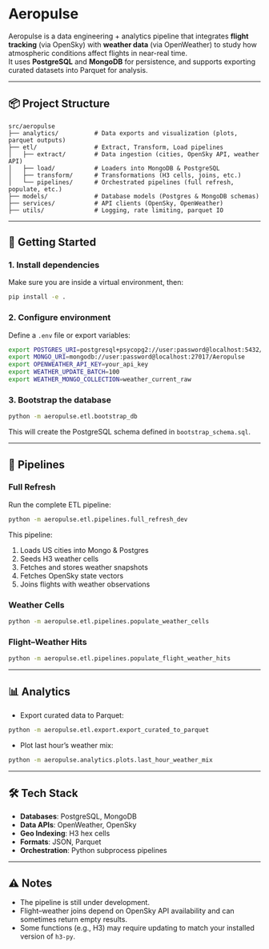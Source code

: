 # Aeropulse

Aeropulse is a data engineering + analytics pipeline that integrates **flight tracking** (via OpenSky) with **weather data** (via OpenWeather) to study how atmospheric conditions affect flights in near-real time.  
It uses **PostgreSQL** and **MongoDB** for persistence, and supports exporting curated datasets into Parquet for analysis.

---

## 📦 Project Structure

```
src/aeropulse
├── analytics/          # Data exports and visualization (plots, parquet outputs)
├── etl/                # Extract, Transform, Load pipelines
│   ├── extract/        # Data ingestion (cities, OpenSky API, weather API)
│   ├── load/           # Loaders into MongoDB & PostgreSQL
│   ├── transform/      # Transformations (H3 cells, joins, etc.)
│   └── pipelines/      # Orchestrated pipelines (full refresh, populate, etc.)
├── models/             # Database models (Postgres & MongoDB schemas)
├── services/           # API clients (OpenSky, OpenWeather)
├── utils/              # Logging, rate limiting, parquet IO
```

---

## 🚀 Getting Started

### 1. Install dependencies
Make sure you are inside a virtual environment, then:
```bash
pip install -e .
```

### 2. Configure environment
Define a `.env` file or export variables:
```bash
export POSTGRES_URI=postgresql+psycopg2://user:password@localhost:5432/Aeropulse
export MONGO_URI=mongodb://user:password@localhost:27017/Aeropulse
export OPENWEATHER_API_KEY=your_api_key
export WEATHER_UPDATE_BATCH=100
export WEATHER_MONGO_COLLECTION=weather_current_raw
```

### 3. Bootstrap the database
```bash
python -m aeropulse.etl.bootstrap_db
```

This will create the PostgreSQL schema defined in `bootstrap_schema.sql`.

---

## 🔄 Pipelines

### Full Refresh
Run the complete ETL pipeline:
```bash
python -m aeropulse.etl.pipelines.full_refresh_dev
```
This pipeline:
1. Loads US cities into Mongo & Postgres
2. Seeds H3 weather cells
3. Fetches and stores weather snapshots
4. Fetches OpenSky state vectors
5. Joins flights with weather observations

### Weather Cells
```bash
python -m aeropulse.etl.pipelines.populate_weather_cells
```

### Flight–Weather Hits
```bash
python -m aeropulse.etl.pipelines.populate_flight_weather_hits
```

---

## 📊 Analytics

- Export curated data to Parquet:
```bash
python -m aeropulse.etl.export.export_curated_to_parquet
```

- Plot last hour’s weather mix:
```bash
python -m aeropulse.analytics.plots.last_hour_weather_mix
```

---

## 🛠 Tech Stack

- **Databases**: PostgreSQL, MongoDB  
- **Data APIs**: OpenWeather, OpenSky  
- **Geo Indexing**: H3 hex cells  
- **Formats**: JSON, Parquet  
- **Orchestration**: Python subprocess pipelines  

---

## ⚠️ Notes

- The pipeline is still under development.  
- Flight–weather joins depend on OpenSky API availability and can sometimes return empty results.  
- Some functions (e.g., H3) may require updating to match your installed version of `h3-py`.
